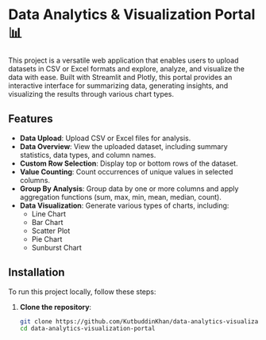 # Data Analytics & Visualization Portal 📊

This project is a versatile web application that enables users to upload datasets in CSV or Excel formats and explore, analyze, and visualize the data with ease. Built with Streamlit and Plotly, this portal provides an interactive interface for summarizing data, generating insights, and visualizing the results through various chart types.

## Features

- **Data Upload**: Upload CSV or Excel files for analysis.
- **Data Overview**: View the uploaded dataset, including summary statistics, data types, and column names.
- **Custom Row Selection**: Display top or bottom rows of the dataset.
- **Value Counting**: Count occurrences of unique values in selected columns.
- **Group By Analysis**: Group data by one or more columns and apply aggregation functions (sum, max, min, mean, median, count).
- **Data Visualization**: Generate various types of charts, including:
  - Line Chart
  - Bar Chart
  - Scatter Plot
  - Pie Chart
  - Sunburst Chart

## Installation

To run this project locally, follow these steps:

1. **Clone the repository**:
   ```bash
   git clone https://github.com/KutbuddinKhan/data-analytics-visualization-portal.git
   cd data-analytics-visualization-portal
